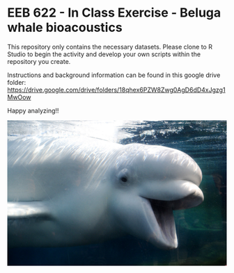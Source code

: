 # EEB 622 - In Class Exercise - Beluga whale bioacoustics

This repository only contains the necessary datasets. Please clone to R Studio to begin the activity and develop your own scripts within the repository you create.

Instructions and background information can be found in this google drive folder:
https://drive.google.com/drive/folders/18qhex6PZW8Zwg0AgD6dD4xJgzg1MwOow

Happy analyzing!!

![Image: Flickr](belug.jpeg)
